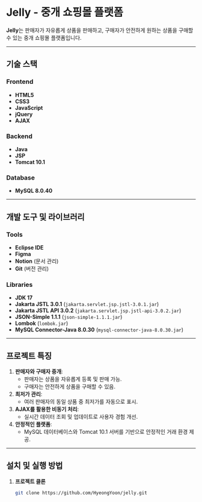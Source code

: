 # Jelly - 중개 쇼핑몰 플랫폼

**Jelly**는 판매자가 자유롭게 상품을 판매하고, 구매자가 안전하게 원하는 상품을 구매할 수 있는 중개 쇼핑몰 플랫폼입니다.

---

## 기술 스택

### Frontend
- **HTML5**
- **CSS3**
- **JavaScript**
- **jQuery**
- **AJAX**

### Backend
- **Java**
- **JSP**
- **Tomcat 10.1**

### Database
- **MySQL 8.0.40**

---

## 개발 도구 및 라이브러리

### Tools
- **Eclipse IDE**
- **Figma**
- **Notion** (문서 관리)
- **Git** (버전 관리)

### Libraries
- **JDK 17**
- **Jakarta JSTL 3.0.1** (`jakarta.servlet.jsp.jstl-3.0.1.jar`)
- **Jakarta JSTL API 3.0.2** (`jakarta.servlet.jsp.jstl-api-3.0.2.jar`)
- **JSON-Simple 1.1.1** (`json-simple-1.1.1.jar`)
- **Lombok** (`lombok.jar`)
- **MySQL Connector-Java 8.0.30** (`mysql-connector-java-8.0.30.jar`)

---

## 프로젝트 특징
1. **판매자와 구매자 중개**:
   - 판매자는 상품을 자유롭게 등록 및 판매 가능.
   - 구매자는 안전하게 상품을 구매할 수 있음.
2. **최저가 관리**:
   - 여러 판매자의 동일 상품 중 최저가를 자동으로 표시.
3. **AJAX를 활용한 비동기 처리**:
   - 실시간 데이터 조회 및 업데이트로 사용자 경험 개선.
4. **안정적인 플랫폼**:
   - MySQL 데이터베이스와 Tomcat 10.1 서버를 기반으로 안정적인 거래 환경 제공.

---

## 설치 및 실행 방법
1. **프로젝트 클론**
   ```bash
   git clone https://github.com/HyeongYoon/jelly.git
